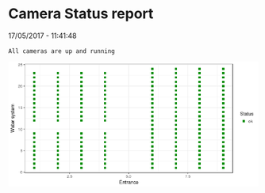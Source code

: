 Camera Status report
================
17/05/2017 - 11:41:48

    All cameras are up and running

![](camreport_files/figure-markdown_github/unnamed-chunk-2-1.png)
